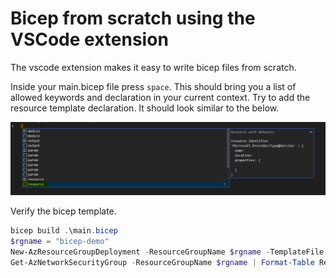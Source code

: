 # Bicep from scratch using the VSCode extension

The vscode extension makes it easy to write bicep files from scratch.

Inside your main.bicep file press `space`. This should bring you a list of allowed keywords and declaration in your current context.
Try to add the resource template declaration. It should look similar to the below.

![vscode-add-template-resource](https://github.com/the-azure-lab/learning-bicep/blob/main/.images/vscode-plugin-add-resource.png)

Verify the bicep template.

```powershell
bicep build .\main.bicep
$rgname = "bicep-demo"  
New-AzResourceGroupDeployment -ResourceGroupName $rgname -TemplateFile ./main.json
Get-AzNetworkSecurityGroup -ResourceGroupName $rgname | Format-Table ResourceGroupName,Name
```
